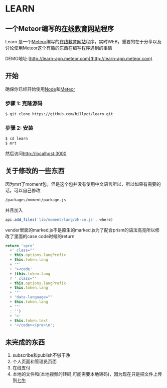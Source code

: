 # LEARN

## 一个Meteor编写的[在线教育网站](http://learn-app.meteor.com)程序

Learn 是一个[Meteor](http://meteor.com)编写的[在线教育网站](http://learn-app.meteor.com)程序，实时WEB，重要的在于分享以及讨论使用Meteor这个有趣的东西在编写程序遇到的事情
                
DEMO地址:[http://learn-app.meteor.com](http://learn-app.meteor.com)



## 开始

确保你已经开始使用[Node](http://nodejs.org)和[Meteor](http://meteor.com)

### 步骤 1: 克隆源码

```bash
$ git clone https://github.com/billyct/learn.git
```

### 步骤 2: 安装

```bash
$ cd learn
$ mrt
```
然后访问[http://localhost:3000](http://localhost:3000)

## 关于修改的一些东西
因为mrt了moment包，但是这个包并没有使用中文语言所以，所以如果有需要的话，可以自己修改
```bash
/packages/moment/package.js
```
并且加入
```javascript
api.add_files('lib/moment/lang/zh-cn.js', where)
```

vender里面的marked.js不是原生的marked.js为了配合prism的语法高亮所以修改了里面的case code时候的return
```javascript
return '<pre'
  +' class="'
  + this.options.langPrefix
  + this.token.lang
  + '"'
  + '><code'
  + (this.token.lang
  ? ' class="'
  + this.options.langPrefix
  + this.token.lang
  + '"'
  + 'data-language="'
  + this.token.lang
  + '"'
  : '')
  + '>'
  + this.token.text
  + '</code></pre>\n';
```

## 未完成的东西
1. subscribe和publish不够干净
2. 个人页面和管理员页面
3. 在线支付
4. 本地的文件和(本地视频的转码,可能需要本地转码)，因为现在只是把文件上传到[七牛](http://qiniu.com)
